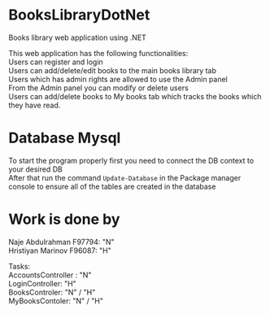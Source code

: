 # BooksLibraryDotNet
Books library web application using .NET

This web application has the following functionalities: </br>
Users can register and login</br>
Users can add/delete/edit books to the main books library tab</br>
Users which has admin rights are allowed to use the Admin panel</br>
From the Admin panel you can modify or delete users</br>
Users can add/delete books to My books tab which tracks the books which they have read.</br>

# Database Mysql
To start the program properly first you need to connect the DB context to your desired DB</br>
After that run the command `Update-Database` in the Package manager console to ensure all of the tables are created in the database

# Work is done by </br>
Naje Abdulrahman F97794: "N" </br>
Hristiyan Marinov F96087: "H" </br>

Tasks:</br>
AccountsController : "N" </br>
LoginController: "H" </br>
BooksControler: "N" / "H" </br>
MyBooksContoler: "N" / "H" </br>



